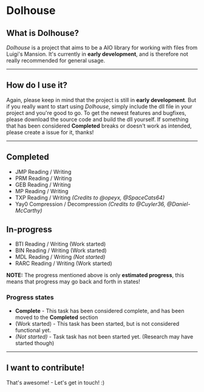 # Dolhouse

## What is Dolhouse?
*Dolhouse* is a project that aims to be a AIO library for working with files from Luigi's Mansion. It's currently in **early development**, and is therefore not really recommended for general usage.

------

## How do I use it?
Again, please keep in mind that the project is still in **early development**. But if you really want to start using *Dolhouse*, simply include the dll file in your project and you're good to go. To get the newest features and bugfixes, please download the source code and build the dll yourself. If something that has been considered **Completed** breaks or doesn't work as intended, please create a issue for it, thanks!

------

## Completed
- JMP Reading / Writing
- PRM Reading / Writing
- GEB Reading / Writing
- MP Reading / Writing
- TXP Reading / Writing *(Credits to @opeyx, @SpaceCats64)*
- Yay0 Compression / Decompression *(Credits to @Cuyler36, @Daniel-McCarthy)*

## In-progress
- BTI Reading / Writing (Work started)
- BIN Reading / Writing (Work started)
- MDL Reading / Writing *(Not started)*
- RARC Reading / Writing (Work started)

**NOTE:** The progress mentioned above is only **estimated progress**, this means that progress may go back and forth in states!

### Progress states
 - **Complete** - This task has been considered complete, and has been moved to the **Completed** section
 - (Work started) - This task has been started, but is not considered functional yet.
 - *(Not started)* - Task task has not been started yet. (Research may have started though)

------

## I want to contribute!
That's awesome! - Let's get in touch! :)
